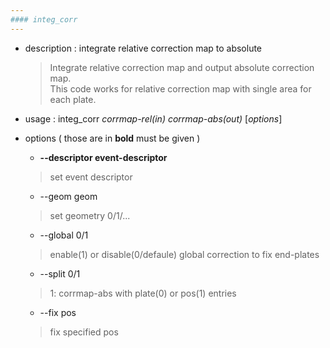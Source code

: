 ```yaml
---
#### integ_corr
---
```


+ description : integrate relative correction map to absolute 
  > Integrate relative correction map and output absolute correction map.  
  > This code works for relative correction map with single area for each plate.  

+ usage : integ_corr *corrmap-rel(in)* *corrmap-abs(out)* [*options*]
+ options ( those are in **bold** must be given )
  - **--descriptor event-descriptor**
  > set event descriptor  

  - --geom geom
  > set geometry 0/1/...  

  - --global 0/1
  > enable(1) or disable(0/defaule) global correction to fix end-plates  

  - --split 0/1
  > 1: corrmap-abs with plate(0) or pos(1) entries  

  - --fix pos
  > fix specified pos  
